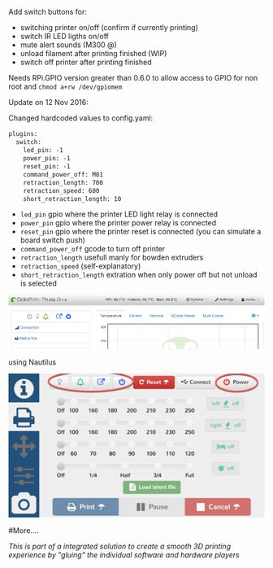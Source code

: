 Add switch buttons for:
- switching printer on/off (confirm if currently printing)
- switch  IR LED ligths on/off
- mute alert sounds (M300 @)
- unload filament after printing finished (WIP)
- switch off printer after printing finished

Needs RPi.GPIO version greater than 0.6.0 to allow access to GPIO for non root and `chmod a+rw /dev/gpiomem`

Update on 12 Nov 2016:

Changed hardcoded values to config.yaml:

```
plugins:
  switch:
    led_pin: -1
    power_pin: -1
    reset_pin: -1
    command_power_off: M81
    retraction_length: 700
	retraction_speed: 600
	short_retraction_length: 10
```


- `led_pin` gpio where the printer LED light relay is connected
- `power_pin` gpio where the printer power relay is connected
- `reset_pin` gpio where the printer reset is connected (you can simulate a board switch push)
- `command_power_off` gcode to turn off printer 
- `retraction_length` usefull manly for bowden extruders
- `retraction_speed` (self-explanatory)
- `short_retraction_length` extration when only power off but not unload is selected


![screenshot](screenshot_1.png)

using Nautilus

![screenshot](screenshot_2.png)

#More....

_This is part of a integrated solution to create a smooth 3D printing experience by "gluing" the individual software and hardware players_

